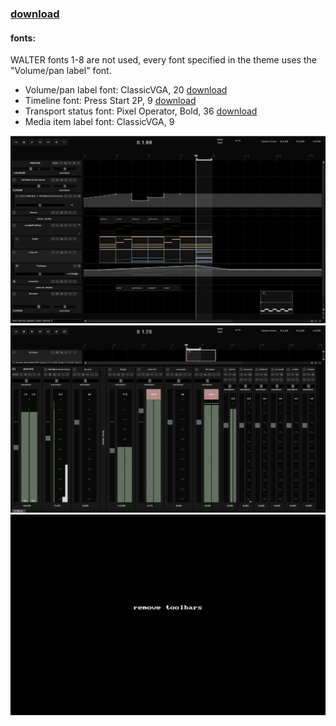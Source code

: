 
### [download](https://github.com/benjohnson2001/DarkTerminal/raw/master/DarkTerminal.ReaperThemeZip)

#### fonts:

WALTER fonts 1-8 are not used, every font specified in the theme uses the "Volume/pan label" font.

- Volume/pan label font: ClassicVGA, 20         [download](https://github.com/benjohnson2001/DarkTerminal/raw/master/ClassicVGA.ttf)
- Timeline font: Press Start 2P, 9         [download](https://github.com/benjohnson2001/DarkTerminal/raw/master/press-start-2p.regular.ttf)
- Transport status font: Pixel Operator, Bold, 36         [download](https://github.com/benjohnson2001/DarkTerminal/raw/master/PixelOperator-Bold.ttf)
- Media item label font: ClassicVGA, 9

![tcp](tcp.png)
![mcp](mcp.png)
![remove toolbars](removeToolbars.gif)
